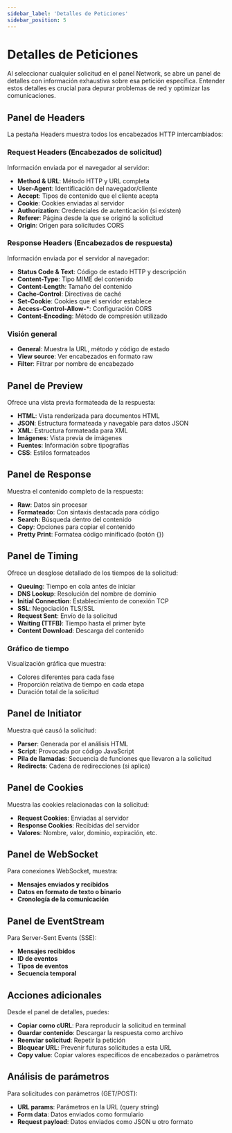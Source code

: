 ```yaml
---
sidebar_label: 'Detalles de Peticiones'
sidebar_position: 5
---
```


# Detalles de Peticiones

Al seleccionar cualquier solicitud en el panel Network, se abre un panel de detalles con información exhaustiva sobre esa petición específica. Entender estos detalles es crucial para depurar problemas de red y optimizar las comunicaciones.

## Panel de Headers

La pestaña Headers muestra todos los encabezados HTTP intercambiados:

### Request Headers (Encabezados de solicitud)

Información enviada por el navegador al servidor:

- **Method & URL**: Método HTTP y URL completa
- **User-Agent**: Identificación del navegador/cliente
- **Accept**: Tipos de contenido que el cliente acepta
- **Cookie**: Cookies enviadas al servidor
- **Authorization**: Credenciales de autenticación (si existen)
- **Referer**: Página desde la que se originó la solicitud
- **Origin**: Origen para solicitudes CORS

### Response Headers (Encabezados de respuesta)

Información enviada por el servidor al navegador:

- **Status Code & Text**: Código de estado HTTP y descripción
- **Content-Type**: Tipo MIME del contenido
- **Content-Length**: Tamaño del contenido
- **Cache-Control**: Directivas de caché
- **Set-Cookie**: Cookies que el servidor establece
- **Access-Control-Allow-***: Configuración CORS
- **Content-Encoding**: Método de compresión utilizado

### Visión general

- **General**: Muestra la URL, método y código de estado
- **View source**: Ver encabezados en formato raw
- **Filter**: Filtrar por nombre de encabezado

## Panel de Preview

Ofrece una vista previa formateada de la respuesta:

- **HTML**: Vista renderizada para documentos HTML
- **JSON**: Estructura formateada y navegable para datos JSON
- **XML**: Estructura formateada para XML
- **Imágenes**: Vista previa de imágenes
- **Fuentes**: Información sobre tipografías
- **CSS**: Estilos formateados

## Panel de Response

Muestra el contenido completo de la respuesta:

- **Raw**: Datos sin procesar
- **Formateado**: Con sintaxis destacada para código
- **Search**: Búsqueda dentro del contenido
- **Copy**: Opciones para copiar el contenido
- **Pretty Print**: Formatea código minificado (botón {})

## Panel de Timing

Ofrece un desglose detallado de los tiempos de la solicitud:

- **Queuing**: Tiempo en cola antes de iniciar
- **DNS Lookup**: Resolución del nombre de dominio
- **Initial Connection**: Establecimiento de conexión TCP
- **SSL**: Negociación TLS/SSL
- **Request Sent**: Envío de la solicitud
- **Waiting (TTFB)**: Tiempo hasta el primer byte
- **Content Download**: Descarga del contenido

### Gráfico de tiempo

Visualización gráfica que muestra:
- Colores diferentes para cada fase
- Proporción relativa de tiempo en cada etapa
- Duración total de la solicitud

## Panel de Initiator

Muestra qué causó la solicitud:

- **Parser**: Generada por el análisis HTML
- **Script**: Provocada por código JavaScript
- **Pila de llamadas**: Secuencia de funciones que llevaron a la solicitud
- **Redirects**: Cadena de redirecciones (si aplica)

## Panel de Cookies

Muestra las cookies relacionadas con la solicitud:

- **Request Cookies**: Enviadas al servidor
- **Response Cookies**: Recibidas del servidor
- **Valores**: Nombre, valor, dominio, expiración, etc.

## Panel de WebSocket

Para conexiones WebSocket, muestra:

- **Mensajes enviados y recibidos**
- **Datos en formato de texto o binario**
- **Cronología de la comunicación**

## Panel de EventStream

Para Server-Sent Events (SSE):

- **Mensajes recibidos**
- **ID de eventos**
- **Tipos de eventos**
- **Secuencia temporal**

## Acciones adicionales

Desde el panel de detalles, puedes:

- **Copiar como cURL**: Para reproducir la solicitud en terminal
- **Guardar contenido**: Descargar la respuesta como archivo
- **Reenviar solicitud**: Repetir la petición
- **Bloquear URL**: Prevenir futuras solicitudes a esta URL
- **Copy value**: Copiar valores específicos de encabezados o parámetros

## Análisis de parámetros

Para solicitudes con parámetros (GET/POST):

- **URL params**: Parámetros en la URL (query string)
- **Form data**: Datos enviados como formulario
- **Request payload**: Datos enviados como JSON u otro formato